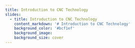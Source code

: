 ```yaml
---
title: Introduction to CNC Technology
slides:
  - title: Introduction to CNC Technology
    content_markdown: '# Introduction to CNC Technology'
    background_color: '#bcf1ef'
    background_image:
    background_size: cover
---
```

